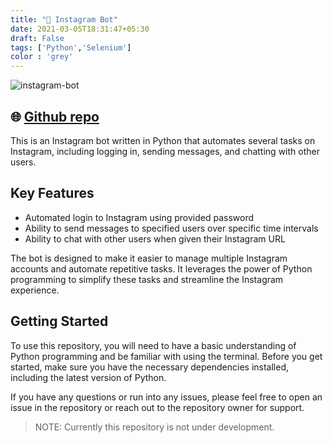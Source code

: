 ```yaml
---
title: "🤖 Instagram Bot"
date: 2021-03-05T18:31:47+05:30
draft: False
tags: ['Python','Selenium']
color : 'grey'
---
```


![instagram-bot](https://www.bestproxyreviews.com/wp-content/uploads/2020/10/Best-Instagram-Bots.jpg)

## 🌐 [Github repo](https://github.com/SasikaA073/instagram-bot-m)

This is an Instagram bot written in Python that automates several tasks on Instagram, including logging in, sending messages, and chatting with other users.

## Key Features
- Automated login to Instagram using provided password
- Ability to send messages to specified users over specific time intervals
- Ability to chat with other users when given their Instagram URL

The bot is designed to make it easier to manage multiple Instagram accounts and automate repetitive tasks. It leverages the power of Python programming to simplify these tasks and streamline the Instagram experience.

## Getting Started
To use this repository, you will need to have a basic understanding of Python programming and be familiar with using the terminal. Before you get started, make sure you have the necessary dependencies installed, including the latest version of Python.

If you have any questions or run into any issues, please feel free to open an issue in the repository or reach out to the repository owner for support.

> NOTE: Currently this repository is not under development.
